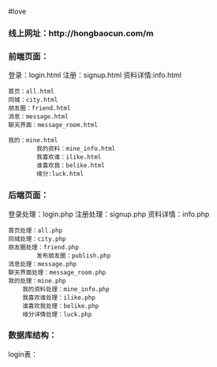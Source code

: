 #love
<h3>线上网址：http://hongbaocun.com/m</h3>
<h3>前端页面：</h3>
	登录：login.html
	注册：signup.html
	资料详情:info.html

	首页：all.html
	同城：city.html
	朋友圈：friend.html
	消息：message.html
	聊天界面：message_room.html

	我的：mine.html
            我的资料：mine_info.html
            我喜欢谁：ilike.html
            谁喜欢我：belike.html
            缘分:luck.html

<h3>后端页面：</h3>
	登录处理：login.php
	注册处理：signup.php
	资料详情：info.php

	首页处理：all.php
	同城处理：city.php
	朋友圈处理：friend.php
            发布朋友圈：publish.php
	消息处理：message.php
	聊天界面处理：message_room.php
	我的处理：mine.php
	    我的资料处理：mine_info.php
	    我喜欢谁处理：ilike.php
	    谁喜欢我处理：belike.php
	    缘分详情处理：luck.php

<h3>数据库结构：</h3>
	login表：
	